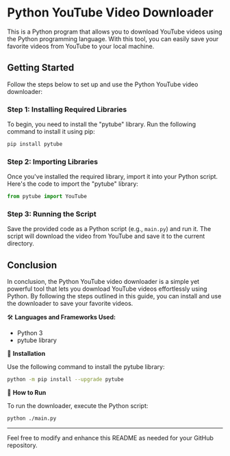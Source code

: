 # Python YouTube Video Downloader

This is a Python program that allows you to download YouTube videos using the Python programming language. With this tool, you can easily save your favorite videos from YouTube to your local machine.

## Getting Started

Follow the steps below to set up and use the Python YouTube video downloader:

### Step 1: Installing Required Libraries

To begin, you need to install the "pytube" library. Run the following command to install it using pip:

```bash
pip install pytube
```

### Step 2: Importing Libraries

Once you've installed the required library, import it into your Python script. Here's the code to import the "pytube" library:

```python
from pytube import YouTube
```

### Step 3: Running the Script

Save the provided code as a Python script (e.g., `main.py`) and run it. The script will download the video from YouTube and save it to the current directory.

## Conclusion

In conclusion, the Python YouTube video downloader is a simple yet powerful tool that lets you download YouTube videos effortlessly using Python. By following the steps outlined in this guide, you can install and use the downloader to save your favorite videos.

🛠️ **Languages and Frameworks Used:**

- Python 3
- pytube library

📌 **Installation**

Use the following command to install the pytube library:

```bash
python -m pip install --upgrade pytube
```

🚀 **How to Run**

To run the downloader, execute the Python script:

```bash
python ./main.py
```

---

Feel free to modify and enhance this README as needed for your GitHub repository.
